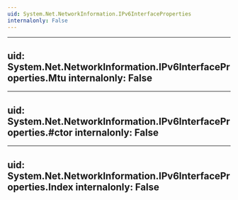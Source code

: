```yaml
---
uid: System.Net.NetworkInformation.IPv6InterfaceProperties
internalonly: False
---
```


---
uid: System.Net.NetworkInformation.IPv6InterfaceProperties.Mtu
internalonly: False
---

---
uid: System.Net.NetworkInformation.IPv6InterfaceProperties.#ctor
internalonly: False
---

---
uid: System.Net.NetworkInformation.IPv6InterfaceProperties.Index
internalonly: False
---

